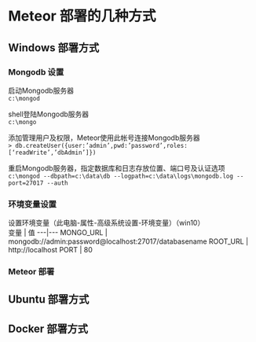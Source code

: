 # Meteor 部署的几种方式

## Windows 部署方式
### Mongodb 设置
启动Mongodb服务器<br>
```c:\mongod```<br>

shell登陆Mongodb服务器<br>
```c:\mongo```<br>

添加管理用户及权限，Meteor使用此帐号连接Mongodb服务器<br>
```> db.createUser({user:’admin’,pwd:’password’,roles:[‘readWrite’,’dbAdmin’]})```<br>

重启Mongodb服务器，指定数据库和日志存放位置、端口号及认证选项<br>
```c:\mongod --dbpath=c:\data\db --logpath=c:\data\logs\mongodb.log --port=27017 --auth```<br>

### 环境变量设置

设置环境变量（此电脑-属性-高级系统设置-环境变量）（win10）<br>
变量 | 值
---|---
MONGO_URL | mongodb://admin:password@localhost:27017/databasename
ROOT_URL | http://localhost
PORT | 80

### Meteor 部署

## Ubuntu 部署方式

## Docker 部署方式
